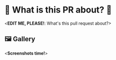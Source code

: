 # 🧠 What is this PR about? 🧠

<**EDIT ME, PLEASE!**: What's this pull request about?>

## 🖼 Gallery

<**Screenshots time!**>

